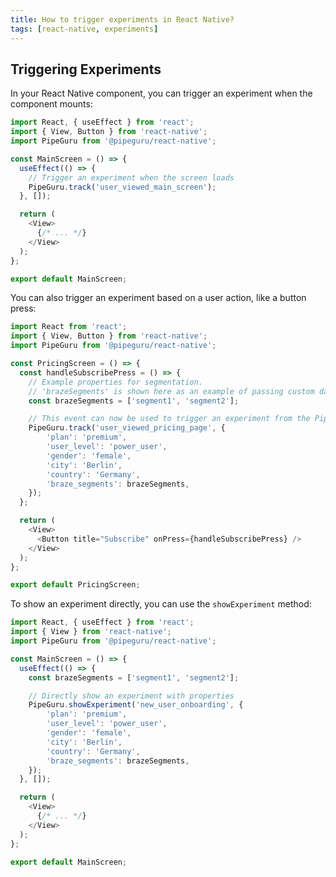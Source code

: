 ```yaml
---
title: How to trigger experiments in React Native?
tags: [react-native, experiments]
---
```


## Triggering Experiments

In your React Native component, you can trigger an experiment when the component mounts:

```javascript
import React, { useEffect } from 'react';
import { View, Button } from 'react-native';
import PipeGuru from '@pipeguru/react-native';

const MainScreen = () => {
  useEffect(() => {
    // Trigger an experiment when the screen loads
    PipeGuru.track('user_viewed_main_screen');
  }, []);

  return (
    <View>
      {/* ... */}
    </View>
  );
};

export default MainScreen;
```

You can also trigger an experiment based on a user action, like a button press:

```javascript
import React from 'react';
import { View, Button } from 'react-native';
import PipeGuru from '@pipeguru/react-native';

const PricingScreen = () => {
  const handleSubscribePress = () => {
    // Example properties for segmentation.
    // 'brazeSegments' is shown here as an example of passing custom data structures.
    const brazeSegments = ['segment1', 'segment2'];

    // This event can now be used to trigger an experiment from the PipeGuru dashboard
    PipeGuru.track('user_viewed_pricing_page', {
        'plan': 'premium',
        'user_level': 'power_user',
        'gender': 'female',
        'city': 'Berlin',
        'country': 'Germany',
        'braze_segments': brazeSegments,
    });
  };

  return (
    <View>
      <Button title="Subscribe" onPress={handleSubscribePress} />
    </View>
  );
};

export default PricingScreen;
```

To show an experiment directly, you can use the `showExperiment` method:

```javascript
import React, { useEffect } from 'react';
import { View } from 'react-native';
import PipeGuru from '@pipeguru/react-native';

const MainScreen = () => {
  useEffect(() => {
    const brazeSegments = ['segment1', 'segment2'];

    // Directly show an experiment with properties
    PipeGuru.showExperiment('new_user_onboarding', {
        'plan': 'premium',
        'user_level': 'power_user',
        'gender': 'female',
        'city': 'Berlin',
        'country': 'Germany',
        'braze_segments': brazeSegments,
    });
  }, []);

  return (
    <View>
      {/* ... */}
    </View>
  );
};

export default MainScreen;
```